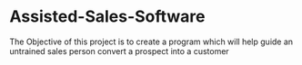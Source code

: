 # Assisted-Sales-Software
The Objective of this project is to create a program which will help guide an untrained sales person convert a prospect into a customer
